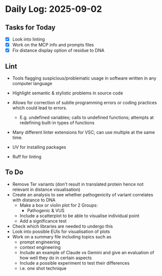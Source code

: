 # Daily Log: 2025-09-02

## Tasks for Today

- [x] Look into linting
- [x] Work on the MCP info and prompts files
- [x] Fix distance display option of residue to DNA

## Lint
- Tools flagging suspicious/problematic usage in software written in any computer language
- Highlight semantic & stylistic problems in source code 
- Allows for correction of subtle programming errors or coding practices which could lead to errors.
    - E.g. undefined variables; calls to undefined functions; attempts at redefining built-in types of functions 
- Many different linter extensions for VSC; can use multiple at the same time. 

- UV for installing packages 
- Ruff for linting 

## To Do 
- Remove Ter variants (don't result in translated protein hence not relevant in distance visualisation)
- Create an analysis to see whether pathogenicity of variant correlates with distance to DNA
    - Make a box or violin plot for 2 Groups:
        - Pathogenic & VUS
    - Include a scatterplot to be able to visualise individual point
    - Add a significance test 
- Check which libraries are needed to undergo this 
- Look into possible EUIs for visualisation of plots
- Work on a summary file including topics such as
    - prompt engineering 
    - context engineering 
    - Include an example of Claude vs Gemini and give an evaluation of how well they do in certain aspects
    - Include a possible experiment to test their differences
    -   i.e. one shot technique 